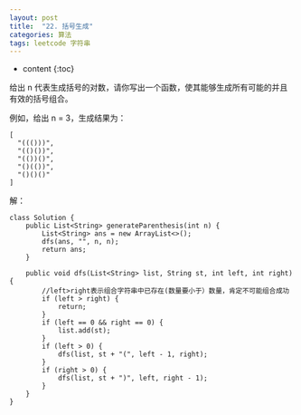 ```yaml
---
layout: post
title:  "22. 括号生成"
categories: 算法
tags: leetcode 字符串
---
```


* content
{:toc}

<!--more-->

给出 n 代表生成括号的对数，请你写出一个函数，使其能够生成所有可能的并且有效的括号组合。

例如，给出 n = 3，生成结果为：

```
[
  "((()))",
  "(()())",
  "(())()",
  "()(())",
  "()()()"
]
```

解：

```
class Solution {
    public List<String> generateParenthesis(int n) {
        List<String> ans = new ArrayList<>();
        dfs(ans, "", n, n);
        return ans;
    }

    public void dfs(List<String> list, String st, int left, int right) {
        //left>right表示组合字符串中已存在(数量要小于）数量，肯定不可能组合成功
        if (left > right) {
            return;
        }
        if (left == 0 && right == 0) {
            list.add(st);
        }
        if (left > 0) {
            dfs(list, st + "(", left - 1, right);
        }
        if (right > 0) {
            dfs(list, st + ")", left, right - 1);
        }
    }
}
```
